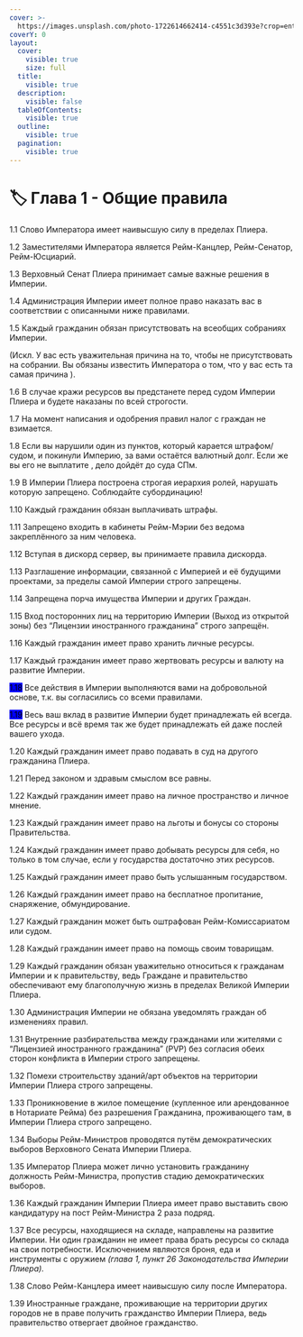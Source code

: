 ```yaml
---
cover: >-
  https://images.unsplash.com/photo-1722614662414-c4551c3d393e?crop=entropy&cs=srgb&fm=jpg&ixid=M3wxOTcwMjR8MHwxfHJhbmRvbXx8fHx8fHx8fDE3MjU3OTUxNzR8&ixlib=rb-4.0.3&q=85
coverY: 0
layout:
  cover:
    visible: true
    size: full
  title:
    visible: true
  description:
    visible: false
  tableOfContents:
    visible: true
  outline:
    visible: true
  pagination:
    visible: true
---
```


# 🏷️ Глава 1 - Общие правила

1.1  Слово Императора имеет наивысшую силу в пределах Плиера.

1.2  Заместителями Императора является Рейм-Канцлер, Рейм-Сенатор, Рейм-Юсциарий.

1.3 Верховный Сенат Плиера принимает самые важные решения в Империи.

1.4  Администрация Империи имеет полное право наказать вас в соответствии с описанными ниже правилами.

1.5  Каждый гражданин обязан присутствовать на всеобщих собраниях Империи.

(Искл. У вас есть уважительная причина на то, чтобы не присутствовать на собрании. Вы обязаны известить Императора о том, что у вас есть та самая причина ).

1.6  В случае кражи ресурсов вы предстанете перед судом Империи Плиера и будете наказаны по всей строгости.

1.7  На момент написания и одобрения правил налог с граждан не взимается.

1.8  Если вы нарушили один из пунктов, который карается штрафом/судом, и покинули Империю, за вами остаётся валютный долг. Если же вы его не выплатите , дело дойдёт до суда СПм.

1.9  В Империи Плиера построена строгая иерархия ролей, нарушать которую запрещено. Соблюдайте субординацию!

1.10  Каждый гражданин обязан выплачивать штрафы.

1.11  Запрещено входить в кабинеты Рейм-Мэрии без ведома закреплённого за ним человека.

1.12  Вступая в дискорд сервер, вы принимаете правила дискорда.

1.13  Разглашение информации, связанной с Империей и её будущими проектами, за пределы самой Империи строго запрещены.

1.14  Запрещена порча имущества Империи и других Граждан.

1.15  Вход посторонних лиц на территорию Империи (Выход из открытой зоны) без “Лицензии иностранного гражданина” строго запрещён.

1.16  Каждый гражданин имеет право хранить личные ресурсы.

1.17  Каждый гражданин имеет право жертвовать ресурсы и валюту на развитие Империи.

<mark style="background-color:blue;">1.18</mark>  Все действия в Империи выполняются вами на добровольной основе, т.к. вы согласились со всеми правилами.

<mark style="background-color:blue;">1.19</mark>  Весь ваш вклад в развитие Империи будет принадлежать ей всегда. Все ресурсы и всё время так же будет принадлежать ей даже послей вашего ухода.

1.20  Каждый гражданин имеет право подавать в суд на другого гражданина Плиера.

1.21  Перед законом и здравым смыслом все равны.

1.22  Каждый гражданин имеет право на личное пространство и личное мнение.

1.23  Каждый гражданин имеет право на льготы и бонусы со стороны Правительства.

1.24  Каждый гражданин имеет право добывать ресурсы для себя, но только в том случае, если у государства достаточно этих ресурсов.

1.25  Каждый гражданин имеет право быть услышанным государством.

1.26  Каждый гражданин имеет право на бесплатное пропитание, снаряжение, обмундирование.

1.27  Каждый гражданин может быть оштрафован Рейм-Комиссариатом или судом.

1.28  Каждый гражданин имеет право на помощь своим товарищам.

1.29  Каждый гражданин обязан уважительно относиться к гражданам Империи и к правительству, ведь Граждане  и правительство обеспечивают ему благополучную жизнь в пределах Великой Империи Плиера.

1.30  Администрация Империи не обязана уведомлять граждан об изменениях правил.

1.31  Внутренние разбирательства между гражданами или жителями с “Лицензией иностранного гражданина” (PVP) без согласия обеих сторон конфликта в Империи строго запрещены.

1.32  Помехи строительству зданий/арт объектов на территории Империи Плиера строго запрещены.

1.33   Проникновение в жилое помещение (купленное  или арендованное в Нотариате Рейма) без разрешения Гражданина, проживающего там, в Империи Плиера строго запрещено.

1.34 Выборы Рейм-Министров проводятся путём демократических выборов Верховного Сената Империи Плиера.

1.35 Император Плиера может лично установить гражданину должность Рейм-Министра, пропустив стадию демократических выборов.

1.36 Каждый гражданин Империи Плиера имеет право выставить свою кандидатуру на пост Рейм-Министра 2 раза подряд.

1.37 Все ресурсы, находящиеся на складе, направлены на развитие Империи. Ни один гражданин не имеет права брать ресурсы со склада на свои потребности. Исключением являются броня, еда и инструменты с оружием _(глава 1, пункт 26 Законодательства Империи Плиера)._

1.38 Слово Рейм-Канцлера имеет наивысшую силу после Императора.

1.39 Иностранные граждане, проживающие на территории других городов не в праве получить гражданство Империи Плиера, ведь правительство отвергает двойное гражданство.
